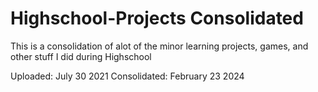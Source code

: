 # Highschool-Projects Consolidated

This is a consolidation of alot of the minor learning projects, games, and other stuff I did during Highschool

Uploaded: July 30 2021
Consolidated: February 23 2024